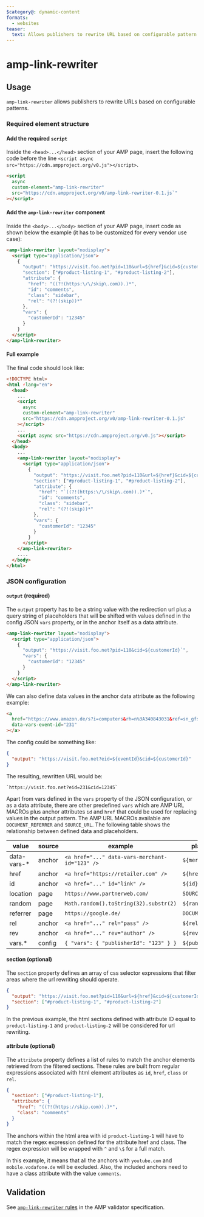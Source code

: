 ```yaml
---
$category@: dynamic-content
formats:
  - websites
teaser:
  text: Allows publishers to rewrite URL based on configurable pattern
---
```


<!--
Copyright 2019 The AMP HTML Authors. All Rights Reserved.

Licensed under the Apache License, Version 2.0 (the "License");
you may not use this file except in compliance with the License.
You may obtain a copy of the License at

      http://www.apache.org/licenses/LICENSE-2.0

Unless required by applicable law or agreed to in writing, software
distributed under the License is distributed on an "AS-IS" BASIS,
WITHOUT WARRANTIES OR CONDITIONS OF ANY KIND, either express or implied.
See the License for the specific language governing permissions and
limitations under the License.
-->

# amp-link-rewriter

## Usage

`amp-link-rewriter` allows publishers to rewrite URLs based on configurable
patterns.

### Required element structure

#### Add the required `script`

Inside the `<head>...</head>` section of your AMP page, insert the following
code before the line
`<script async src="https://cdn.ampproject.org/v0.js"></script>`.

```html
<script
  async
  custom-element="amp-link-rewriter"
  src="https://cdn.ampproject.org/v0/amp-link-rewriter-0.1.js`"
></script>
```

#### Add the `amp-link-rewriter` component

Inside the `<body>...</body>` section of your AMP page, insert code as shown
below the example (it has to be customized for every vendor use case):

```html
<amp-link-rewriter layout="nodisplay">
  <script type="application/json">
    {
      "output": "https://visit.foo.net?pid=110&url=${href}&cid=${customerId}",
      "section": ["#product-listing-1", "#product-listing-2"],
      "attribute": {
        "href": "((?!(https:\/\/skip\.com)).)*",
        "id": "comments",
        "class": "sidebar",
        "rel": "(?!(skip))*"
      },
      "vars": {
        "customerId": "12345"
      }
    }
  </script>
</amp-link-rewriter>
```

#### Full example

The final code should look like:

```html
<!DOCTYPE html>
<html ⚡lang="en">
  <head>
    ...
    <script
      async
      custom-element="amp-link-rewriter"
      src="https://cdn.ampproject.org/v0/amp-link-rewriter-0.1.js"
    ></script>
    ...
    <script async src="https://cdn.ampproject.org/v0.js"></script>
  </head>
  <body>
    ...
    <amp-link-rewriter layout="nodisplay">
      <script type="application/json">
        {
          "output": "https://visit.foo.net?pid=110&url=${href}&cid=${customerId}",
          "section": ["#product-listing-1", "#product-listing-2"],
          "attribute": {
            "href": "`((?!(https:\/\/skip\.com)).)*`",
            "id": "comments",
            "class": "sidebar",
            "rel": "(?!(skip))*"
          },
          "vars": {
            "customerId": "12345"
          }
        }
      </script>
    </amp-link-rewriter>
    ....
  </body>
</html>
```

### JSON configuration

#### `output` (required)

The `output` property has to be a string value with the redirection url plus a
query string of placeholders that will be shifted with values defined in the
config JSON `vars` property, or in the anchor itself as a data attribute.

```html
<amp-link-rewriter layout="nodisplay">
  <script type="application/json">
    {
      "output": "https://visit.foo.net?pid=110&cid=${customerId}`",
      "vars": {
        "customerId": "12345"
      }
    }
  </script>
</amp-link-rewriter>
```

We can also define data values in the anchor data attribute as the following
example:

```html
<a
  href="https://www.amazon.de/s?i=computers&rh=n%3A340843031&ref=sn_gfs_co_computervs_AM_5"
  data-vars-event-id="231"
></a>
```

The config could be something like:

```json
{
  "output": "https://visit.foo.net?eid=${eventId}&cid=${customerId}"
}
```

The resulting, rewritten URL would be:

```url
`https://visit.foo.net?eid=231&cid=12345`
```

Apart from vars defined in the `vars` property of the JSON configuration, or as
a data attribute, there are other predefined `vars` which are AMP URL MACROs
plus anchor attributes `id` and `href` that could be used for replacing values
in the output pattern. The AMP URL MACROs available are `DOCUMENT_REFERRER` and
`SOURCE_URL`. The following table shows the relationship between defined data
and placeholders.

| value        | source | example                                        | placeholder         |
| ------------ | ------ | ---------------------------------------------- | ------------------- |
| data-vars-\* | anchor | `<a href="..." data-vars-merchant-id="123" />` | `${merchantId}`     |
| href         | anchor | `<a href="https://retailer.com" />`            | `${href}`           |
| id           | anchor | `<a href="..." id="link" />`                   | `${id}`             |
| location     | page   | `https://www.partnerweb.com/`                  | `SOURCE_URL`        |
| random       | page   | `Math.random().toString(32).substr(2)`         | `${random}`         |
| referrer     | page   | `https://google.de/`                           | `DOCUMENT_REFERRER` |
| rel          | anchor | `<a href="..." rel="pass" />`                  | `${rel}`            |
| rev          | anchor | `<a href="..." rev="author" />`                | `${rev}`            |
| vars.\*      | config | `{ "vars": { "publisherId": "123" } }`         | `${publisherId}`    |

#### section (optional)

The `section` property defines an array of css selector expressions that filter
areas where the url rewriting should operate.

```json
{
  "output": "https://visit.foo.net?pid=110&url=${href}&cid=${customerId}",
  "section": ["#product-listing-1", "#product-listing-2"]
}
```

In the previous example, the html sections defined with attribute ID equal to
`product-listing-1` and `product-listing-2` will be considered for url
rewriting.

#### attribute (optional)

The `attribute` property defines a list of rules to match the anchor elements
retrieved from the filtered sections. These rules are built from regular
expressions associated with html element attributes as `id`, `href`, `class` or
`rel`.

```json
{
  "section": ["#product-listing-1"],
  "attribute": {
    "href": "((?!(https://skip.com)).)*",
    "class": "comments"
  }
}
```

The anchors within the html area with id `product-listing-1` will have to match
the regex expression defined for the attribute href and class. The regex
expression will be wrapped with `^` and `\$` for a full match.

In this example, it means that all the anchors with `youtube.com` and
`mobile.vodafone.de` will be excluded. Also, the included anchors need to have a
class attribute with the value `comments`.

## Validation

See [`amp-link-rewriter` rules](validator-amp-link-rewriter.protoascii)
in the AMP validator specification.
